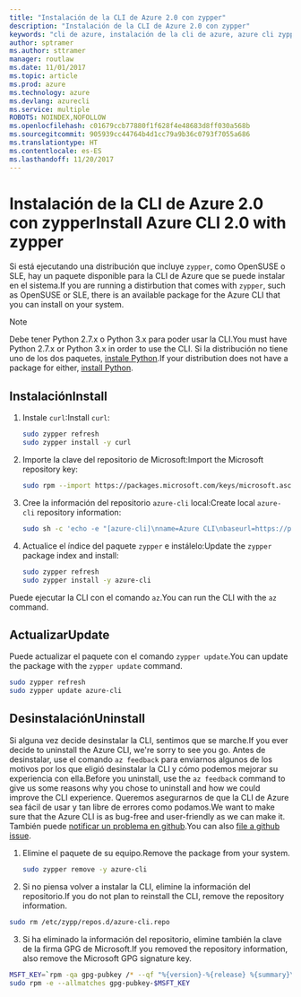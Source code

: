 ```yaml
---
title: "Instalación de la CLI de Azure 2.0 con zypper"
description: "Instalación de la CLI de Azure 2.0 con zypper"
keywords: "cli de azure, instalación de la cli de azure, azure cli zypper, azure cli opensuse, azure cli sle"
author: sptramer
ms.author: sttramer
manager: routlaw
ms.date: 11/01/2017
ms.topic: article
ms.prod: azure
ms.technology: azure
ms.devlang: azurecli
ms.service: multiple
ROBOTS: NOINDEX,NOFOLLOW
ms.openlocfilehash: c01679ccb77880f1f628f4e48683d8ff030a568b
ms.sourcegitcommit: 905939cc44764b4d1cc79a9b36c0793f7055a686
ms.translationtype: HT
ms.contentlocale: es-ES
ms.lasthandoff: 11/20/2017
---
```

# <a name="install-azure-cli-20-with-zypper"></a><span data-ttu-id="cbec3-104">Instalación de la CLI de Azure 2.0 con zypper</span><span class="sxs-lookup"><span data-stu-id="cbec3-104">Install Azure CLI 2.0 with zypper</span></span>

<span data-ttu-id="cbec3-105">Si está ejecutando una distribución que incluye `zypper`, como OpenSUSE o SLE, hay un paquete disponible para la CLI de Azure que se puede instalar en el sistema.</span><span class="sxs-lookup"><span data-stu-id="cbec3-105">If you are running a distirbution that comes with `zypper`, such as OpenSUSE or SLE, there is an available package for the Azure CLI that you can install on your system.</span></span>

> [!NOTE]
> <span data-ttu-id="cbec3-106">Debe tener Python 2.7.x o Python 3.x para poder usar la CLI.</span><span class="sxs-lookup"><span data-stu-id="cbec3-106">You must have Python 2.7.x or Python 3.x in order to use the CLI.</span></span> <span data-ttu-id="cbec3-107">Si la distribución no tiene uno de los dos paquetes, [instale Python](https://www.python.org/downloads/).</span><span class="sxs-lookup"><span data-stu-id="cbec3-107">If your distribution does not have a package for either, [install Python](https://www.python.org/downloads/).</span></span>

## <a name="install"></a><span data-ttu-id="cbec3-108">Instalación</span><span class="sxs-lookup"><span data-stu-id="cbec3-108">Install</span></span> 

1. <span data-ttu-id="cbec3-109">Instale `curl`:</span><span class="sxs-lookup"><span data-stu-id="cbec3-109">Install `curl`:</span></span>

   ```bash
   sudo zypper refresh
   sudo zypper install -y curl
   ```

2. <span data-ttu-id="cbec3-110">Importe la clave del repositorio de Microsoft:</span><span class="sxs-lookup"><span data-stu-id="cbec3-110">Import the Microsoft repository key:</span></span>

   ```bash
   sudo rpm --import https://packages.microsoft.com/keys/microsoft.asc
   ```

3. <span data-ttu-id="cbec3-111">Cree la información del repositorio `azure-cli` local:</span><span class="sxs-lookup"><span data-stu-id="cbec3-111">Create local `azure-cli` repository information:</span></span>

   ```bash
   sudo sh -c 'echo -e "[azure-cli]\nname=Azure CLI\nbaseurl=https://packages.microsoft.com/yumrepos/azure-cli\nenabled=1\ntype=rpm-md\ngpgcheck=1\ngpgkey=https://packages.microsoft.com/keys/microsoft.asc" > /etc/zypp/repos.d/azure-cli.repo'
   ```

4. <span data-ttu-id="cbec3-112">Actualice el índice del paquete `zypper` e instálelo:</span><span class="sxs-lookup"><span data-stu-id="cbec3-112">Update the `zypper` package index and install:</span></span>

   ```bash
   sudo zypper refresh
   sudo zypper install -y azure-cli
   ```

<span data-ttu-id="cbec3-113">Puede ejecutar la CLI con el comando `az`.</span><span class="sxs-lookup"><span data-stu-id="cbec3-113">You can run the CLI with the `az` command.</span></span>

## <a name="update"></a><span data-ttu-id="cbec3-114">Actualizar</span><span class="sxs-lookup"><span data-stu-id="cbec3-114">Update</span></span>

<span data-ttu-id="cbec3-115">Puede actualizar el paquete con el comando `zypper update`.</span><span class="sxs-lookup"><span data-stu-id="cbec3-115">You can update the package with the `zypper update` command.</span></span>

```bash
sudo zypper refresh
sudo zypper update azure-cli
```

## <a name="uninstall"></a><span data-ttu-id="cbec3-116">Desinstalación</span><span class="sxs-lookup"><span data-stu-id="cbec3-116">Uninstall</span></span>

<span data-ttu-id="cbec3-117">Si alguna vez decide desinstalar la CLI, sentimos que se marche.</span><span class="sxs-lookup"><span data-stu-id="cbec3-117">If you ever decide to uninstall the Azure CLI, we're sorry to see you go.</span></span> <span data-ttu-id="cbec3-118">Antes de desinstalar, use el comando `az feedback` para enviarnos algunos de los motivos por los que eligió desinstalar la CLI y cómo podemos mejorar su experiencia con ella.</span><span class="sxs-lookup"><span data-stu-id="cbec3-118">Before you uninstall, use the `az feedback` command to give us some reasons why you chose to uninstall and how we could improve the CLI experience.</span></span> <span data-ttu-id="cbec3-119">Queremos asegurarnos de que la CLI de Azure sea fácil de usar y tan libre de errores como podamos.</span><span class="sxs-lookup"><span data-stu-id="cbec3-119">We want to make sure that the Azure CLI is as bug-free and user-friendly as we can make it.</span></span> <span data-ttu-id="cbec3-120">También puede [notificar un problema en github](https://github.com/Azure/azure-cli/issues).</span><span class="sxs-lookup"><span data-stu-id="cbec3-120">You can also [file a github issue](https://github.com/Azure/azure-cli/issues).</span></span>

1. <span data-ttu-id="cbec3-121">Elimine el paquete de su equipo.</span><span class="sxs-lookup"><span data-stu-id="cbec3-121">Remove the package from your system.</span></span>

    ```bash
    sudo zypper remove -y azure-cli
    ```

2. <span data-ttu-id="cbec3-122">Si no piensa volver a instalar la CLI, elimine la información del repositorio.</span><span class="sxs-lookup"><span data-stu-id="cbec3-122">If you do not plan to reinstall the CLI, remove the repository information.</span></span>

  ```bash
  sudo rm /etc/zypp/repos.d/azure-cli.repo
  ```

3. <span data-ttu-id="cbec3-123">Si ha eliminado la información del repositorio, elimine también la clave de la firma GPG de Microsoft.</span><span class="sxs-lookup"><span data-stu-id="cbec3-123">If you removed the repository information, also remove the Microsoft GPG signature key.</span></span>

  ```bash
  MSFT_KEY=`rpm -qa gpg-pubkey /* --qf "%{version}-%{release} %{summary}\n" | grep Microsoft | awk '{print $1}'`
  sudo rpm -e --allmatches gpg-pubkey-$MSFT_KEY
  ```

